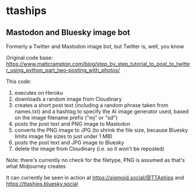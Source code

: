 # ttaships

## Mastodon and Bluesky image bot

Formerly a Twitter and Mastodon image bot, but Twitter is, well, you know

Original code base: https://www.mattcrampton.com/blog/step_by_step_tutorial_to_post_to_twitter_using_python_part_two-posting_with_photos/

This code: 
1. executes on Heroku
2. downloads a random image from Cloudinary
3. creates a short post text (including a random phrase taken from names.txt) and a hashtag to specify the AI image generator used, based on the image filename prefix ("mj" or "sd")
4. posts the post text and PNG image to Mastodon
5. converts the PNG image to JPG (to shrink the file size, because Bluesky limits image file sizes to just under 1 MB)
6. posts the post text and JPG image to Bluesky
7. delete the image from Cloudinary (i.e. so it won't be reposted)

Note: there's currently no check for the filetype, PNG is assumed as that's what Midjourney creates

It can currently be seen in action at https://sigmoid.social/@TTAships and https://ttaships.bluesky.social
